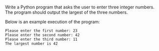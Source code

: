 Write a Python program that asks the user to enter three integer numbers. The program
should output the largest of the three numbers.

Below is an example execution of the program:

    Please enter the first number: 23
    Please enter the second number: 42
    Please enter the third number: 11
    The largest number is 42
